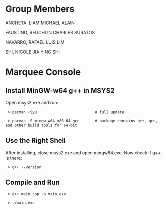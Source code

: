 # Group Members
ANCHETA, LIAM MICHAEL ALAIN

FAUSTINO, REUCHLIN CHARLES SURATOS

NAVARRO, RAFAEL LUIS LIM

SHI, NICOLE JIA YING SHI

# Marquee Console
## Install MinGW-w64 g++ in MSYS2
Open msys2.exe and run:

     > pacman -Syu                          # full update

     > pacman -S mingw-w64-x86_64-gcc       # package contains g++, gcc, and other build tools for 64-bit

## Use the Right Shell
After installing, close msys2.exe and open mingw64.exe. Now check if g++ is there:

     > g++ --version

## Compile and Run

     > g++ main.cpp -o main.exe

     > ./main.exe